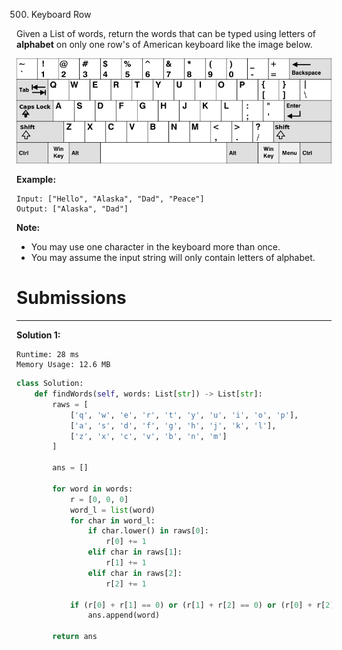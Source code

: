 500. Keyboard Row

Given a List of words, return the words that can be typed using letters of **alphabet** on only one row's of American keyboard like the image below.

![500_keyboard.png](img/500_keyboard.png)
 
**Example:**
```
Input: ["Hello", "Alaska", "Dad", "Peace"]
Output: ["Alaska", "Dad"]
```

**Note:**

* You may use one character in the keyboard more than once.
* You may assume the input string will only contain letters of alphabet.

# Submissions
---
**Solution 1:**
```
Runtime: 28 ms
Memory Usage: 12.6 MB
```
```python
class Solution:
    def findWords(self, words: List[str]) -> List[str]:
        raws = [
            ['q', 'w', 'e', 'r', 't', 'y', 'u', 'i', 'o', 'p'],
            ['a', 's', 'd', 'f', 'g', 'h', 'j', 'k', 'l'],
            ['z', 'x', 'c', 'v', 'b', 'n', 'm']
        ]
        
        ans = []
        
        for word in words:
            r = [0, 0, 0]
            word_l = list(word)
            for char in word_l:
                if char.lower() in raws[0]:
                    r[0] += 1
                elif char in raws[1]:
                    r[1] += 1
                elif char in raws[2]:
                    r[2] += 1
                
            if (r[0] + r[1] == 0) or (r[1] + r[2] == 0) or (r[0] + r[2] == 0):
                ans.append(word)
        
        return ans
```